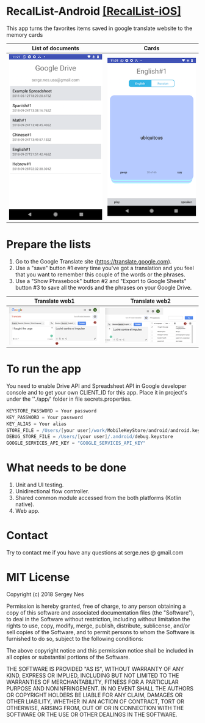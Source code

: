 # RecalList-Android [[RecalList-iOS]](https://github.com/sergenes/RecalList-iOS)
This app turns the favorites items saved in google translate website to the memory cards

List of documents          |  Cards
:-------------------------:|:-------------------------:
![Image](app1.png)  	   |  ![Image](app2.png)

# Prepare the lists
1. Go to the Google Translate site (https://translate.google.com).
2. Use a "save" button #1 every time you've got a translation and you feel that you want to remember this couple of the words or the phrases.
3. Use a "Show Phrasebook" button #2 and "Export to Google Sheets" button #3 to save all the words and the phrases on your Google Drive.

Translate web1             |  Translate web2
:-------------------------:|:-------------------------:
![Image](web1.png)  	   |  ![Image](web2.png)

# To run the app
You need to enable Drive API and Spreadsheet API in Google developer console and to get your own CLIENT_ID for this app. Place it in project's under the ''./app/' folder in file secrets.properties.
```groovy
KEYSTORE_PASSWORD = Your password
KEY_PASSWORD = Your password
KEY_ALIAS = Your alias
STORE_FILE = /Users/[your user]/work/MobileKeyStore/android/android.keystore
DEBUG_STORE_FILE = /Users/[your user]/.android/debug.keystore
GOOGLE_SERVICES_API_KEY = "GOOGLE_SERVICES_API_KEY"
```

What needs to be done
=================================
1. Unit and UI testing.
2. Unidirectional flow controller.
3. Shared common module accessed from the both platforms (Kotlin native).
4. Web app.


Contact
=================================
Try to contact me if you have any questions at serge.nes @ gmail.com


MIT License
=================================
Copyright (c) 2018 Sergey Nes

Permission is hereby granted, free of charge, to any person obtaining a copy
of this software and associated documentation files (the "Software"), to deal
in the Software without restriction, including without limitation the rights
to use, copy, modify, merge, publish, distribute, sublicense, and/or sell
copies of the Software, and to permit persons to whom the Software is
furnished to do so, subject to the following conditions:

The above copyright notice and this permission notice shall be included in all
copies or substantial portions of the Software.

THE SOFTWARE IS PROVIDED "AS IS", WITHOUT WARRANTY OF ANY KIND, EXPRESS OR
IMPLIED, INCLUDING BUT NOT LIMITED TO THE WARRANTIES OF MERCHANTABILITY,
FITNESS FOR A PARTICULAR PURPOSE AND NONINFRINGEMENT. IN NO EVENT SHALL THE
AUTHORS OR COPYRIGHT HOLDERS BE LIABLE FOR ANY CLAIM, DAMAGES OR OTHER
LIABILITY, WHETHER IN AN ACTION OF CONTRACT, TORT OR OTHERWISE, ARISING FROM,
OUT OF OR IN CONNECTION WITH THE SOFTWARE OR THE USE OR OTHER DEALINGS IN THE
SOFTWARE.

